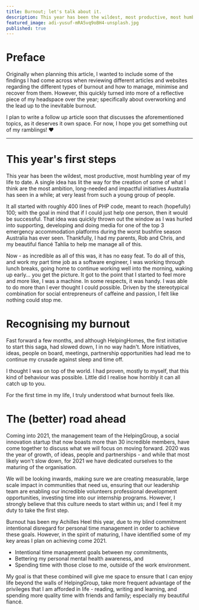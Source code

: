 ```yaml
---
title: Burnout; let's talk about it.
description: This year has been the wildest, most productive, most humbling year of my life to date. However, it also brought some drawbacks.
featured_image: adi-yusuf-mRA5vq9oBH4-unsplash.jpg
published: true
---
```


# Preface

Originally when planning this article, I wanted to include some of the findings I had come across when reviewing different articles and websites regarding the different types of burnout and how to manage, minimise and recover from them. However, this quickly turned into more of a reflective piece of my headspace over the year; specifically about overworking and the lead up to the inevitable burnout.

I plan to write a follow up article soon that discusses the aforementioned topics, as it deserves it own space. For now, I hope you get something out of my ramblings! ❤️

---

# This year's first steps

This year has been the wildest, most productive, most humbling year of my life to date. A single idea has lit the way for the creation of some of what I think are the most ambition, long-needed and impactful initiatives Australia has seen in a while; at very least from such a young group of people.

It all started with roughly 400 lines of PHP code, meant to reach (hopefully) 100; with the goal in mind that if I could just help one person, then it would be successful. That idea was quickly thrown out the window as I was hurled into supporting, developing and doing media for one of the top 3 emergency accommodation platforms during the worst bushfire season Australia has ever seen. Thankfully, I had my parents, Rob and Chris, and my beautiful fiancé Tahlia to help me manage all of this.

Now - as incredible as all of this was, it has no easy feat. To do all of this, and work my part time job as a software engineer, I was working through lunch breaks, going home to continue working well into the morning, waking up early... you get the picture. It got to the point that I started to feel more and more like, I was a machine. In some respects, it was handy. I was able to do more than I ever thought I could possible. Driven by the stereotypical combination for social entrepreneurs of caffeine and passion, I felt like nothing could stop me.

# Recognising my burnout

Fast forward a few months, and although HelpingHomes, the first initiative to start this saga, had slowed down, I in no way hadn't. More initiatives, ideas, people on board, meetings, partnership opportunities had lead me to continue my crusade against sleep and time off.

I thought I was on top of the world. I had proven, mostly to myself, that this kind of behaviour was possible. Little did I realise how horribly it can all catch up to you.

For the first time in my life, I truly understood what burnout feels like.

# The (better) road ahead

Coming into 2021, the management team of the HelpingGroup, a social innovation startup that now boasts more than 30 incredible members, have come together to discuss what we will focus on moving forward. 2020 was the year of growth, of ideas, people and partnerships - and while that most likely won't slow down, for 2021 we have dedicated ourselves to the maturing of the organisation.

We will be looking inwards, making sure we are creating measurable, large scale impact in communities that need us, ensuring that our leadership team are enabling our incredible volunteers professional development opportunities, investing time into our internship programs. However, I strongly believe that this culture needs to start within us; and I feel it my duty to take the first step.

Burnout has been my Achilles Heel this year, due to my blind commitment intentional disregard for personal time management in order to achieve these goals. However, in the spirit of maturing, I have identified some of my key areas I plan on achieving come 2021.

- Intentional time management goals between my commitments,
- Bettering my personal mental health awareness, and
- Spending time with those close to me, outside of the work environment.

My goal is that these combined will give me space to ensure that I can enjoy life beyond the walls of HelpingGroup, take more frequent advantage of the privileges that I am afforded in life - reading, writing and learning, and spending more quality time with friends and family; especially my beautiful fiancé.
